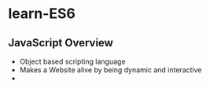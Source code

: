 # learn-ES6

## JavaScript Overview

* Object based scripting language
* Makes a Website alive by being dynamic and interactive
* <script> inside HTML runs automatically on page load
* Then - LiveScript - Younger brother to Java - Now - FullyIndependent (ECMAScript)
* Latest version ES10 (June 2019) , Major version ES6 (June 2015), ES.Next (future proposals)

|   Client side scripting       |  Server side scripting        |
| ------------------------------| ------------------------------|
| Web browser                   | Server                        |
| Control Browser and DOM eg, mouse click,form input |  Communicate with DB, file manipulation     |

### JavaScript Engine

* Helps to execute JS on browser(embeded in browser) and server
* Read/Parse script -> convert/compile script to machine language -> machine code executes faster to provide result
* Different JSEngines

| Engine      | Browser      |
| ------------| -------------|
| V8          | Chrome/Opera |
| SpiderMonkey| Firefox      |
| Trident/Chakra | IE        |
| Chakra Core | Edge         |
| Nitro & Squirrel Fish | Safari       |

### Advantages

* Less server interaction - validation of input on client side
* Immediate feedback - No need to reload the page
* Increased interactivity
* Rich UI

### Notes

* Different tabs or Windows dont know each other, we can open one page from another but not accessing JS across both (different site/domain/port)
* Above can be achieved by "Same Origin Policy" - Special JS - Both the pages agree for data exchange
[gmail cant access user account info related to youtube and vice versa ]
* CORS ( Cross Origin Resource Sharing) - receive data from other sites/domain. Can be done by explicit agreement in HTTP headers

## Object Oriented JavaScript

![OOPS](/OOPS.jpg)

namespace - specific name to refer
encapsulation - Wrapping properties and functions within single unit
abstraction - creating simple model for complex things ( most important aspect)
polymorphism - more than one form 
inheritance - reuse or inherit certain properties from others

### Data types

* When adding a number and a string, JavaScript will treat the number as a string.
* JavaScript evaluates expressions from left to right. Different sequences can produce different results
```
  var x = 16 + 4 + "Volvo"; // 20Volvo
  var x = "Volvo" + 16 + 4; //Volvo164
```
* dynamic types - infer variable types at runtime 
```
  var x;           // Now x is undefined
  x = 5;           // Now x is a Number
  x = "John";      // Now x is a String
```
* Weakly typed -  allow types to be inferred as another type - same variable can be used to hold different data types 
* primitive data - simple data value with no additional properties and methods - immutable.
```
typeof "John"              // Returns "string"
typeof 3.14                // Returns "number"
typeof true                // Returns "boolean"
typeof x                   // Returns "undefined" (if x has no value)
```
* Complex Data
```
typeof {name:'John', age:34} // Returns "object"
typeof [1,2,3,4]             // Returns "object" (not "array", see note below)
typeof null                  // Returns "object"
typeof function myFunc(){}   // Returns "function"
```
* Statically typed means the type is enforced  - eg Typescript
```
int x = 5
string y = 'abc'
```

### Variables

* containers for storing data values.
* must be identified with unique names - identifiers - case-sensitive
* Declaration - Creating a variable in JavaScript 
* Definition - assigning a value to a variable
* re-declare a JavaScript variable will not lose its value
* If you put a number in quotes, the rest of the numbers will be treated as strings, and concatenated
* local variable - declared inside block or function - accessible within the function or block only
```
function abc(){  
var x=10;//local variable  
}  
```
* global variable - accessible from any function - declared outside the function or declared with window object
```
var data=200;//gloabal variable  
function a(){  
alert(window.data);//accessing global variable 
console.log(data);  
}  
function b(){  
console.log(data);  
}  
a();//calling JavaScript function  
b(); 
```
* To declare JavaScript global variables inside function - use Window Object
```
function m(){  
window.value=100;//declaring global variable by window object  
}  
```

Note: declare all variables at the beginning of a script

### Use Strict

* JavaScript code should be executed in "strict mode".
* helps to write cleaner code, like preventing from using undeclared variables.
* using undeclared variable or object is not allowed
* "this" object that called the function. If the object is not specified, functions in strict mode will return undefined and functions in normal mode will return the global object (window)

```
// note: no "use strict" in this example
num = 5; // the variable "num" is created if it didn't exist
alert(num); // 5

"use strict";
num = 5; // error: num is not defined

"use strict";
function myFunction() {
  alert(this); // will alert "undefined"
}
myFunction();
```

### Hoisting

* the variable declaration is moved to the top of the function or global code
```
bla = 2;
var bla;

// ...is implicitly understood as:

var bla;
bla = 2;

function do_something() {
  console.log(bar); // undefined
  var bar = 111;
  console.log(bar); // 111
}

// ...is implicitly understood as:

function do_something() {
  var bar;
  console.log(bar); // undefined
  bar = 111;
  console.log(bar); // 111
}
```

Note: recommended to always declare variables at the top of their scope - so it's clear which variables are function scoped (local) and which are resolved on the scope chain

### String

* length - returns the length of a string
* indexOf() - returns the index of (the position of) the first occurrence of a specified text in a string
```
var txt = "Hello World!";
var sln = txt.length; // 12
txt.indexOf("World"); //6
```
https://www.w3schools.com/jsref/jsref_obj_string.asp
https://developer.mozilla.org/en-US/docs/Web/JavaScript/Reference/Global_Objects/String

### Array

* JavaScript does not support arrays with named indexes.It supports only numbered indexes.
* map method takes in an array, and creates a new array with the results of calling a function for every element in that array
* Array.filter() is another useful method. It works by creating a new array from the original of all the elements in that array that pass a test implemented by the provided function
```
a = [1, 2, 3];

b = a.map(function(x) { return x*x; });  // b is [1, 4, 9]
```
* reduce takes in an array, applies a function against something called an accumulator (more on that in a second), and each element in the array, and reduces it down to a single value.
eg adding up numbers in an array

```
a = [5, 4, 3, 2, 1];

smallvalues = a.filter(function(x) { return x < 3 });   // [2, 1]
```
https://developer.mozilla.org/en-US/docs/Web/JavaScript/Reference/Global_Objects/Array

### Objects

* Objects are mutable: They are addressed by reference, not by value.

```
var person = {firstName:"John", lastName:"Doe", age:50, eyeColor:"blue"}

var x = person;
x.age = 10;           // This will change both x.age and person.age
```

### Prototype 

* All JavaScript objects inherit properties and methods from a prototype:
  Date objects inherit from Date.prototype
  Array objects inherit from Array.prototype
* Object.prototype is on the top of the prototype inheritance chain
* allows to add new methods to objects constructors

```
function Person(first, last, age, eyecolor) {
  this.firstName = first;
  this.lastName = last;
  this.age = age;
  this.eyeColor = eyecolor;
}

Person.prototype.nationality = "English";
```
